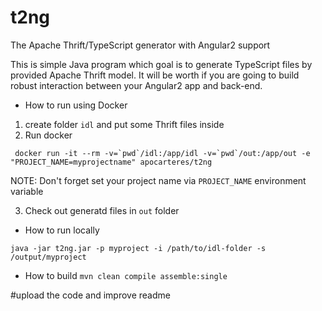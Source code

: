 # t2ng
The Apache Thrift/TypeScript generator with Angular2 support

This is simple Java program which goal is to generate TypeScript files by provided Apache Thrift model.
It will be worth if you are going to build robust interaction between your Angular2 app and back-end.


- How to run using Docker
1. create folder ```idl``` and put some Thrift files inside
2. Run docker
```
 docker run -it --rm -v=`pwd`/idl:/app/idl -v=`pwd`/out:/app/out -e "PROJECT_NAME=myprojectname" apocarteres/t2ng
 ```
NOTE: Don't forget set your project name via ```PROJECT_NAME``` environment variable

3. Check out generatd files in ```out``` folder

- How to run locally
```
java -jar t2ng.jar -p myproject -i /path/to/idl-folder -s /output/myproject
```

- How to build
```mvn clean compile assemble:single```



#upload the code and improve readme
